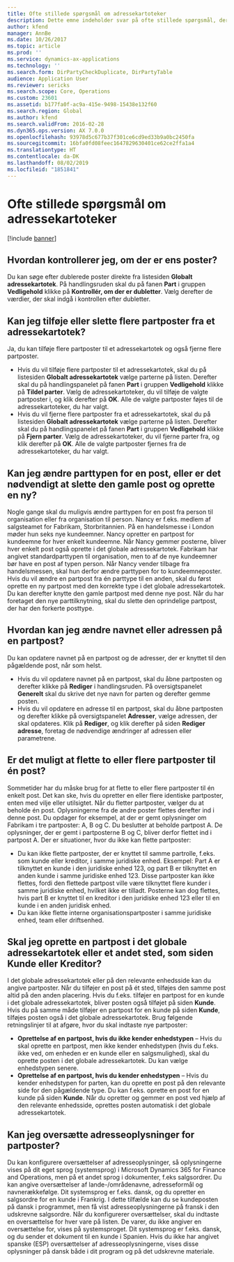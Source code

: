 ```yaml
---
title: Ofte stillede spørgsmål om adressekartoteker
description: Dette emne indeholder svar på ofte stillede spørgsmål, der er relateret til adressekartoteker i Microsoft Dynamics 365 for Finance and Operations.
author: kfend
manager: AnnBe
ms.date: 10/26/2017
ms.topic: article
ms.prod: ''
ms.service: dynamics-ax-applications
ms.technology: ''
ms.search.form: DirPartyCheckDuplicate, DirPartyTable
audience: Application User
ms.reviewer: sericks
ms.search.scope: Core, Operations
ms.custom: 23601
ms.assetid: b177fa0f-ac9a-415e-9498-15438e132f60
ms.search.region: Global
ms.author: kfend
ms.search.validFrom: 2016-02-28
ms.dyn365.ops.version: AX 7.0.0
ms.openlocfilehash: 93978d5c677b37f301ce6cd9ed33b9a0bc2450fa
ms.sourcegitcommit: 16bfa0fd08feec1647829630401ce62ce2ffa1a4
ms.translationtype: HT
ms.contentlocale: da-DK
ms.lasthandoff: 08/02/2019
ms.locfileid: "1851841"
---
```

# <a name="address-books-faq"></a>Ofte stillede spørgsmål om adressekartoteker

[!include [banner](../includes/banner.md)]

## <a name="how-do-i-check-for-duplicate-records"></a>Hvordan kontrollerer jeg, om der er ens poster?

Du kan søge efter dublerede poster direkte fra listesiden **Globalt adressekartotek**. På handlingsruden skal du på fanen **Part** i gruppen **Vedligehold** klikke på **Kontrollér, om der er dubletter**. Vælg derefter de værdier, der skal indgå i kontrollen efter dubletter.

## <a name="can-i-bulk-add-or-delete-party-records-from-an-address-book"></a>Kan jeg tilføje eller slette flere partposter fra et adressekartotek?

Ja, du kan tilføje flere partposter til et adressekartotek og også fjerne flere partposter.

- Hvis du vil tilføje flere partposter til et adressekartotek, skal du på listesiden **Globalt adressekartotek** vælge parterne på listen. Derefter skal du på handlingspanelet på fanen **Part** i gruppen **Vedligehold** klikke på **Tildel parter**. Vælg de adressekartoteker, du vil tilføje de valgte partposter i, og klik derefter på **OK**. Alle de valgte partposter føjes til de adressekartoteker, du har valgt.
- Hvis du vil fjerne flere partposter fra et adressekartotek, skal du på listesiden **Globalt adressekartotek** vælge parterne på listen. Derefter skal du på handlingspanelet på fanen **Part** i gruppen **Vedligehold** klikke på **Fjern parter**. Vælg de adressekartoteker, du vil fjerne parter fra, og klik derefter på **OK**. Alle de valgte partposter fjernes fra de adressekartoteker, du har valgt.

## <a name="can-i-change-the-party-type-of-a-record-or-do-i-have-to-delete-the-old-record-and-create-a-new-one"></a>Kan jeg ændre parttypen for en post, eller er det nødvendigt at slette den gamle post og oprette en ny?

Nogle gange skal du muligvis ændre parttypen for en post fra person til organisation eller fra organisation til person. Nancy er f.eks. medlem af salgsteamet for Fabrikam, Storbritannien. På en handelsmesse i London møder hun seks nye kundeemner. Nancy opretter en partpost for kundeemne for hver enkelt kundeemne. Når Nancy gemmer posterne, bliver hver enkelt post også oprette i det globale adressekartotek. Fabrikam har angivet standardparttypen til organisation, men to af de nye kundeemner bør have en post af typen person. Når Nancy vender tilbage fra handelsmessen, skal hun derfor ændre parttypen for to kundeemneposter. Hvis du vil ændre en partpost fra én parttype til en anden, skal du først oprette en ny partpost med den korrekte type i det globale adressekartotek. Du kan derefter knytte den gamle partpost med denne nye post. Når du har foretaget den nye parttilknytning, skal du slette den oprindelige partpost, der har den forkerte posttype.

## <a name="how-do-i-change-the-name-or-address-of-a-party-record"></a>Hvordan kan jeg ændre navnet eller adressen på en partpost?

Du kan opdatere navnet på en partpost og de adresser, der er knyttet til den pågældende post, når som helst.

- Hvis du vil opdatere navnet på en partpost, skal du åbne partposten og derefter klikke på **Rediger** i handlingsruden. På oversigtspanelet **Generelt** skal du skrive det nye navn for parten og derefter gemme posten.
- Hvis du vil opdatere en adresse til en partpost, skal du åbne partposten og derefter klikke på oversigtspanelet **Adresser**, vælge adressen, der skal opdateres. Klik på **Rediger**, og klik derefter på siden **Rediger adresse**, foretag de nødvendige ændringer af adressen eller parametrene.

## <a name="can-i-merge-two-or-more-party-records-into-one-record"></a>Er det muligt at flette to eller flere partposter til én post?

Sommetider har du måske brug for at flette to eller flere partposter til én enkelt post. Det kan ske, hvis du opretter en eller flere identiske partposter, enten med vilje eller utilsigtet. Når du fletter partposter, vælger du at beholde én post. Oplysningerne fra de andre poster flettes derefter ind i denne post. Du opdager for eksempel, at der er gemt oplysninger om Fabrikam i tre partposter: A, B og C. Du beslutter at beholde partpost A. De oplysninger, der er gemt i partposterne B og C, bliver derfor flettet ind i partpost A. Der er situationer, hvor du ikke kan flette partposter:

- Du kan ikke flette partposter, der er knyttet til samme partrolle, f.eks. som kunde eller kreditor, i samme juridiske enhed. Eksempel: Part A er tilknyttet en kunde i den juridiske enhed 123, og part B er tilknyttet en anden kunde i samme juridiske enhed 123. Disse partposter kan ikke flettes, fordi den flettede partpost ville være tilknyttet flere kunder i samme juridiske enhed, hvilket ikke er tilladt. Posterne kan dog flettes, hvis part B er knyttet til en kreditor i den juridiske enhed 123 eller til en kunde i en anden juridisk enhed.
- Du kan ikke flette interne organisationspartposter i samme juridiske enhed, team eller driftsenhed.

## <a name="should-i-create-a-party-record-in-the-global-address-book-or-in-another-place-such-as-the-customer-or-vendor-page"></a>Skal jeg oprette en partpost i det globale adressekartotek eller et andet sted, som siden Kunde eller Kreditor?

I det globale adressekartotek eller på den relevante enhedsside kan du angive partposter. Når du tilføjer en post på ét sted, tilføjes den samme post altid på den anden placering. Hvis du f.eks. tilføjer en partpost for en kunde i det globale adressekartotek, bliver posten også tilføjet på siden **Kunde**. Hvis du på samme måde tilføjer en partpost for en kunde på siden **Kunde**, tilføjes posten også i det globale adressekartotek. Brug følgende retningslinjer til at afgøre, hvor du skal indtaste nye partposter:

- **Oprettelse af en partpost, hvis du ikke kender enhedstypen** – Hvis du skal oprette en partpost, men ikke kender enhedstypen (hvis du f.eks. ikke ved, om enheden er en kunde eller en salgsmulighed), skal du oprette posten i det globale adressekartotek. Du kan vælge enhedstypen senere.
- **Oprettelse af en partpost, hvis du kender enhedstypen** – Hvis du kender enhedstypen for parten, kan du oprette en post på den relevante side for den pågældende type. Du kan f.eks. oprette en post for en kunde på siden **Kunde**. Når du opretter og gemmer en post ved hjælp af den relevante enhedsside, oprettes posten automatisk i det globale adressekartotek.

## <a name="can-i-translate-address-information-for-party-records"></a>Kan jeg oversætte adresseoplysninger for partposter?

Du kan konfigurere oversættelser af adresseoplysninger, så oplysningerne vises på dit eget sprog (systemsprog) i Microsoft Dynamics 365 for Finance and Operations, men på et andet sprog i dokumenter, f.eks salgsordrer. Du kan angive oversættelser af lande-/områdenavne, adresseformål og navnerækkefølge. Dit systemsprog er f.eks. dansk, og du opretter en salgsordre for en kunde i Frankrig. I dette tilfælde kan du se kundeposten på dansk i programmet, men få vist adresseoplysningerne på fransk i den udskrevne salgsordre. Når du konfigurerer oversættelser, skal du indtaste en oversættelse for hver vare på listen. De varer, du ikke angiver en oversættelse for, vises på systemsproget. Dit systemsprog er f.eks. dansk, og du sender et dokument til en kunde i Spanien. Hvis du ikke har angivet spanske (ESP) oversættelser af adresseoplysningerne, vises disse oplysninger på dansk både i dit program og på det udskrevne materiale.
